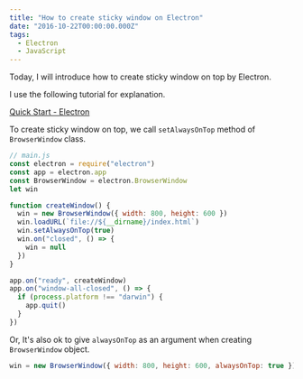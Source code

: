 ```yaml
---
title: "How to create sticky window on Electron"
date: "2016-10-22T00:00:00.000Z"
tags:
  - Electron
  - JavaScript
---
```


Today, I will introduce how to create sticky window on top by Electron.

I use the following tutorial for explanation.

[Quick Start - Electron](http://electron.atom.io/docs/tutorial/quick-start/)

To create sticky window on top,
we call `setAlwaysOnTop` method of `BrowserWindow` class.

```js
// main.js
const electron = require("electron")
const app = electron.app
const BrowserWindow = electron.BrowserWindow
let win

function createWindow() {
  win = new BrowserWindow({ width: 800, height: 600 })
  win.loadURL(`file://${__dirname}/index.html`)
  win.setAlwaysOnTop(true)
  win.on("closed", () => {
    win = null
  })
}

app.on("ready", createWindow)
app.on("window-all-closed", () => {
  if (process.platform !== "darwin") {
    app.quit()
  }
})
```

Or, It's also ok to give `alwaysOnTop` as an argument when creating `BrowserWindow` object.

```js
win = new BrowserWindow({ width: 800, height: 600, alwaysOnTop: true })
```
